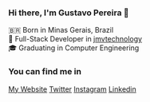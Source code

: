 ### Hi there, I'm Gustavo Pereira 👋

🇧🇷 Born in Minas Gerais, Brazil <br>
💼 Full-Stack Developer in [jmvtechnology](https://jmvtechnology.com/) <br>
🎓 Graduating in Computer Engineering

### You can find me in

[My Website](https://oguhpereira.com.br/)
[Twitter](https://twitter.com/oguhpereira)
[Instagram](http://instagram.com/oguhpereira)
[Linkedin](https://www.linkedin.com/in/oguhpereira/)

